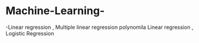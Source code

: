 # Machine-Learning-
-Linear regression , Multiple linear regression polynomila Linear regression , Logistic Regression
